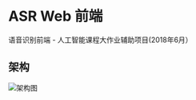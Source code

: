 # ASR Web 前端

语音识别前端 - 人工智能课程大作业辅助项目(2018年6月）

## 架构

![架构图](http://wx3.sinaimg.cn/large/8163951ely1fupmtlzuxwj20vi0hrglx.jpg)

